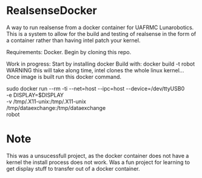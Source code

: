 # RealsenseDocker
A way to run realsense from a docker container for UAFRMC Lunarobotics.
This is a system to allow for the build and testing of realsense in the form of a container rather than having intel patch your kernel.

Requirements: Docker. 
Begin by cloning this repo.

Work in progress:
Start by installing docker
Build with:
docker build -t robot
WARNING this will take along time, intel clones the whole linux kernel...
Once image is built run this docker command.

sudo docker run --rm -ti --net=host --ipc=host --device=/dev/ttyUSB0 \
   -e DISPLAY=$DISPLAY \
   -v /tmp/.X11-unix:/tmp/.X11-unix \
   /tmp/dataexchange:/tmp/dataexchange \
   robot
   
# Note
This was a unsucessfull project, as the docker container does not have a kernel the install process does not work. Was a fun project for learning to get display stuff to transfer out of a docker container.
